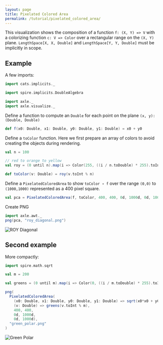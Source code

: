 ```yaml
---
layout: page
title: Pixelated Colored Area
permalink: /tutorial/pixelated_colored_area/
---
```


This visualization shows the composition of a function `f: (X, Y) => V` with a
colorizing function `c: V => Color`
over a rectangular range on the `(X, Y)` plane.
`LengthSpace[X, X, Double]` and
`LengthSpace[Y, Y, Double]` must be implicitly in scope.

## Example

A few imports:

```scala mdoc:silent
import cats.implicits._

import spire.implicits.DoubleAlgebra

import axle._
import axle.visualize._
```

Define a function to compute an `Double` for each point on the plane `(x, y): (Double, Double)`

```scala mdoc
def f(x0: Double, x1: Double, y0: Double, y1: Double) = x0 + y0
```

Define a `toColor` function.
Here we first prepare an array of colors to avoid creating the objects during rendering.

```scala mdoc
val n = 100

// red to orange to yellow
val roy = (0 until n).map(i => Color(255, ((i / n.toDouble) * 255).toInt, 0)).toArray

def toColor(v: Double) = roy(v.toInt % n)
```

Define a `PixelatedColoredArea` to show `toColor ∘ f` over the range `(0,0)` to `(1000,1000)`
represented as a 400 pixel square.

```scala mdoc
val pca = PixelatedColoredArea(f, toColor, 400, 400, 0d, 1000d, 0d, 1000d)
```

Create PNG

```scala mdoc
import axle.awt._
png(pca, "roy_diagonal.png")
```

![ROY Diagonal](/tutorial/images/roy_diagonal.png)

## Second example

More compactly:

```scala mdoc
import spire.math.sqrt

val m = 200

val greens = (0 until m).map(i => Color(0, ((i / m.toDouble) * 255).toInt, 0)).toArray

png(
  PixelatedColoredArea(
    (x0: Double, x1: Double, y0: Double, y1: Double) => sqrt(x0*x0 + y0*y0),
    (v: Double) => greens(v.toInt % m),
    400, 400,
    0d, 1000d,
    0d, 1000d),
  "green_polar.png"
)
```

![Green Polar](/tutorial/images/green_polar.png)
